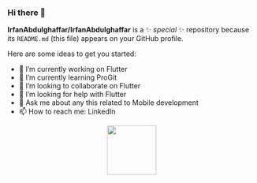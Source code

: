 ### Hi there 👋


**IrfanAbdulghaffar/IrfanAbdulghaffar** is a ✨ _special_ ✨ repository because its `README.md` (this file) appears on your GitHub profile.

Here are some ideas to get you started:

- 🔭 I’m currently working on Flutter
- 🌱 I’m currently learning ProGit
- 👯 I’m looking to collaborate on Flutter
- 🤔 I’m looking for help with Flutter
- 💬 Ask me about any this related to Mobile development
- 📫 How to reach me: LinkedIn

<div id="header" align="center">
  <img src="https://media.giphy.com/media/M9gbBd9nbDrOTu1Mqx/giphy.gif" width="100"/>
</div>

